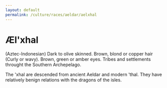 ```yaml
---
layout: default
permalink: /culture/races/aeldar/aelxhal
---
```


# Æl'xhal

(Aztec-Indonesian)
Dark to olive skinned. Brown, blond or copper hair (Curly or wavy). Brown, green or amber eyes.
Tribes and settlements throught the Southern Archepelago.

The 'xhal are descended from ancient Aeldar and modern 'thal. 
They have relatively benign relations with the dragons of the isles.

